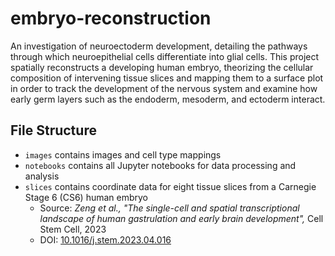 # embryo-reconstruction
An investigation of neuroectoderm development, detailing the pathways through which neuroepithelial cells differentiate into glial cells. This project spatially reconstructs a developing human embryo, theorizing the cellular composition of intervening tissue slices and mapping them to a surface plot in order to track the development of the nervous system and examine how early germ layers such as the endoderm, mesoderm, and ectoderm interact. 

## File Structure 
- `images` contains images and cell type mappings
- `notebooks` contains all Jupyter notebooks for data processing and analysis
- `slices` contains coordinate data for eight tissue slices from a Carnegie Stage 6 (CS6) human embryo
    - Source: *Zeng et al., "The single-cell and spatial transcriptional landscape of human gastrulation and early brain development",* Cell Stem Cell, 2023  
    - DOI: [10.1016/j.stem.2023.04.016](https://doi.org/10.1016/j.stem.2023.04.016)
